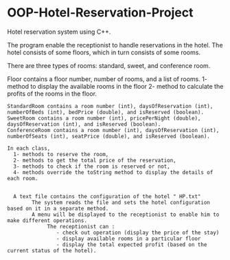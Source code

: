 # OOP-Hotel-Reservation-Project

Hotel reservation system using C++. 

The program enable the receptionist to handle reservations in the hotel. 
The hotel consists of some floors, which in turn consists of some rooms.

There are three types of rooms: standard, sweet, and conference room.

 Floor contains a floor number, number of rooms, and a list of rooms. 
 1- method to display the available rooms in the floor
 2- method to calculate the profits of the rooms in the floor. 
 
    StandardRoom contains a room number (int), daysOfReservation (int), numberOfBeds (int), bedPrice (double), and isReserved (boolean).
    SweetRoom contains a room number (int), pricePerNight (double), daysOfReservation (int), and isReserved (boolean).
    ConferenceRoom contains a room number (int), daysOfReservation (int), numberOfSeats (int), seatPrice (double), and isReserved (boolean). 
    
    In each class, 
      1- methods to reserve the room,
      2- methods to get the total price of the reservation, 
      3- methods to check if the room is reserved or not,
      4- methods override the toString method to display the details of each room. 
      
      
      A text file contains the configuration of the hotel " HP.txt"
            The system reads the file and sets the hotel configuration based on it in a separate method.
            A menu will be displayed to the receptionist to enable him to make different operations. 
                 The receptionist can :
                    - check out operation (display the price of the stay)
                    - display available rooms in a particular floor
                    - display the total expected profit (based on the current status of the hotel).



